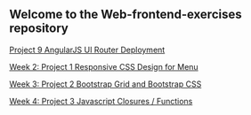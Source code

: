## Welcome to the Web-frontend-exercises repository

[Project 9 AngularJS UI Router Deployment](https://brianhillsley.github.io/web-frontend-exercises/9-ng4/)

[Week 2: Project 1 Responsive CSS Design for Menu](https://brianhillsley.github.io/web-frontend-exercises/2-responsive-css-menu/)

[Week 3: Project 2 Bootstrap Grid and Bootstrap CSS](https://brianhillsley.github.io/web-frontend-exercises/3-bootstrap-grid/)

[Week 4: Project 3 Javascript Closures / Functions](https://brianhillsley.github.io/web-frontend-exercises/4-js-intro/)

